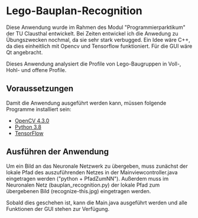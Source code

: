 Lego-Bauplan-Recognition
========================

Diese Anwendung wurde im Rahmen des Modul "Programmierparktikum" der TU Clausthal entwickelt. Bei Zeiten entwickel ich die Anwedung zu Übungszwecken nochmal, da sie sehr stark verbugged. Ein Idee wäre C++, da dies einheitlich mit Opencv und Tensorflow funktioniert. Für die GUI wäre Qt angebracht. 

Dieses Anwendung analysiert die Profile von Lego-Baugruppen in Voll-,
Hohl- und offene Profile.

Voraussetzungen
---------------
Damit die Anwendung ausgeführt werden kann, müssen folgende Programme 
installiert sein:

* [OpenCV 4.3.0](https://opencv.org/releases/)
* [Python 3.8](https://www.python.org/downloads/release/python-383/)
* [TensorFlow](https://www.tensorflow.org/install)

Ausführen der Anwendung
-----------------------

Um ein Bild an das Neuronale Netzwerk zu übergeben, muss zunächst der 
lokale Pfad des auszuführenden Netzes in der Mainviewcontroller.java
eingetragen werden ("python + PfadZumNN").
Außerdem muss im Neuronalen Netz (bauplan_recognition.py) der lokale Pfad zum 
übergebenen Bild (recognize-this.jpg) eingetragen werden.

Sobald dies geschehen ist, kann die Main.java ausgeführt werden und alle Funktionen
der GUI stehen zur Verfügung.

